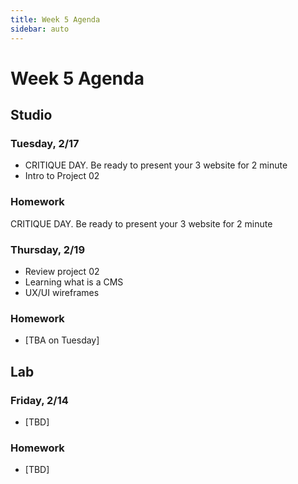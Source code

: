 ```yaml
---
title: Week 5 Agenda
sidebar: auto
---
```


# Week 5 Agenda

## Studio

### Tuesday, 2/17

- CRITIQUE DAY. Be ready to present your 3 website for 2 minute
- Intro to Project 02

### Homework

CRITIQUE DAY. Be ready to present your 3 website for 2 minute


### Thursday, 2/19

- Review project 02
- Learning what is a CMS
- UX/UI wireframes

### Homework

- [TBA on Tuesday]

## Lab

### Friday, 2/14

- [TBD]

### Homework

- [TBD]
